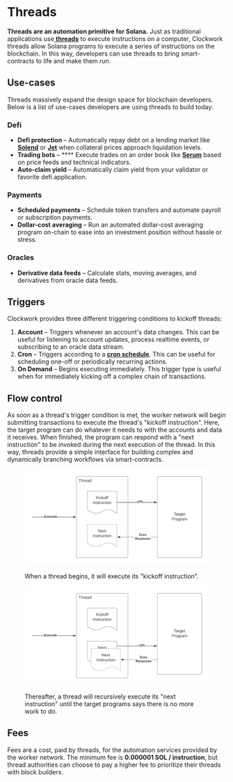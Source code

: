 # Threads

**Threads are an automation primitive for Solana.** Just as traditional applications use[ **threads**](https://en.wikipedia.org/wiki/Thread\_\(computing\)) to execute instructions on a computer, Clockwork threads allow Solana programs to execute a series of instructions on the blockchain. In this way, developers can use threads to bring smart-contracts to life and make them _run_.

## Use-cases

Threads massively expand the design space for blockchain developers. Below is a list of use-cases developers are using threads to build today:

### Defi

* **Defi protection** – Automatically repay debt on a lending market like [**Solend**](https://solend.fi/) or [**Jet**](https://www.jetprotocol.io/) when collateral prices approach liquidation levels.&#x20;
* **Trading bots** – **** Execute trades on an order book like [**Serum**](https://www.projectserum.com/) based on price feeds and technical indicators.&#x20;
* **Auto-claim yield** – Automatically claim yield from your validator or favorite defi application.&#x20;

### Payments

* **Scheduled payments** – Schedule token transfers and automate payroll or subscription payments.
* **Dollar-cost averaging** – Run an automated dollar-cost averaging program on-chain to ease into an investment position without hassle or stress. &#x20;

### Oracles

* **Derivative data feeds** – Calculate stats, moving averages, and derivatives from oracle data feeds.

## Triggers

Clockwork provides three different triggering conditions to kickoff threads:&#x20;

1. **Account** – Triggers whenever an account's data changes. This can be useful for listening to account updates, process realtime events, or subscribing to an oracle data stream.
2. **Cron** – Triggers according to a [**cron schedule**](https://en.wikipedia.org/wiki/Cron). This can be useful for scheduling one-off or periodically recurring actions.
3. **On Demand** – Begins executing immediately. This trigger type is useful when for immediately kicking off a complex chain of transactions.

## Flow control

As soon as a thread's trigger condition is met, the worker network will begin submitting transactions to execute the thread's "kickoff instruction". Here, the target program can do whatever it needs to with the accounts and data it receives. When finished, the program can respond with a "next instruction" to be invoked during the next execution of the thread. In this way, threads provide a simple interface for building complex and dynamically branching workflows via smart-contracts.

<figure><img src="../.gitbook/assets/Blank document (19).png" alt=""><figcaption><p>When a thread begins, it will execute its "kickoff instruction".</p></figcaption></figure>

<figure><img src="../.gitbook/assets/Blank document (20).png" alt=""><figcaption><p>Thereafter, a thread will recursively execute its "next instruction" until the target programs says there is no more work to do.</p></figcaption></figure>

## Fees

Fees are a cost, paid by threads, for the automation services provided by the worker network. The minimum fee is **0.000001 SOL / instruction**, but thread authorities can choose to pay a higher fee to prioritize their threads with block builders.&#x20;
